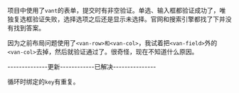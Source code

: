 项目中使用了`vant`的表单，提交时有非空验证。单选、输入框都验证成功了，唯独复选框验证失败，选择选项之后还是显示未选择。官网和搜索引擎都找了下并没有找到答案。

因为之前布局问题使用了`<van-row>和<van-col>`，我试着把`<van-field>`外的`<van-col>`去掉，然后就验证通过了。很奇怪，现在不知道什么原因。

--------------更新------------已解决---------------

循环时绑定的`key`有重复。